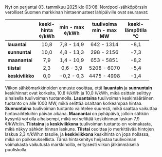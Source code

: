 Nyt on perjantai 03. tammikuu 2025 klo 03:08. Nordpool-sähköpörssin verolliset Suomen markkinan hintaennusteet lähipäiville ovat seuraavat:

|              | keski-<br>hinta<br>¢/kWh | min - max<br>¢/kWh | tuulivoima<br>min - max<br>MW | keski-<br>lämpötila<br>°C |
|:-------------|:----------------:|:----------------:|:-------------:|:-------------:|
| **lauantai** |      10,8        |     7,8 - 14,9   |   642 - 1314  |     -8,1      |
| **sunnuntai**|      10,0        |     4,8 - 13,3   |   298 - 2156  |     -7,3      |
| **maanantai**|      7,9         |     1,4 - 10,9   |   653 - 5851  |     -8,2      |
| **tiistai**  |      2,3         |     0,6 - 3,9    |   5208 - 6070 |     -5,4      |
| **keskiviikko**|    0,0         |    -0,2 - 0,3    |   4475 - 4998 |     -1,4      |

Viikon sähkömarkkinoiden ennuste osoittaa, että **lauantain** ja **sunnuntain** keskihinnat ovat korkeita, 10,8 ¢/kWh ja 10,0 ¢/kWh, mikä osittain selittyy alhaisella tuulivoiman tuotannolla. **Lauantaina** tuulivoiman keskimääräinen tuotanto on alle 1000 MW, mikä selittää osaltaan korkeampaa hintaa. **Sunnuntaina** tuulivoiman tuotanto vaihtelee suuresti, mikä saattaa vaikuttaa hintavaihteluihin päivän aikana. **Maanantai** on pyhäpäivä, jolloin sähkön kysyntä voi olla alhaisempi, mikä voi selittää keskihinnan laskun 7,9 ¢/kWh:iin. **Tiistaina** ja **keskiviikkona** tuulivoiman tuotanto on voimakasta, mikä näkyy sähkön hinnan laskuna. **Tiistai** osoittaa jo merkittävää hintojen laskua 2,3 ¢/kWh:n tasolle, ja **keskiviikkona** keskihinta on jopa nollassa, mikä on poikkeuksellista. Tämä hintakehitys heijastaa tuulivoiman voimakasta vaikutusta markkinoilla, erityisesti viikon jälkimmäisellä puoliskolla.